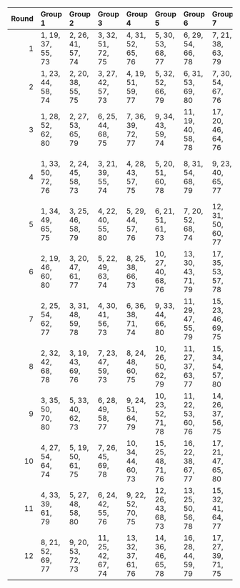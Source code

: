 |   Round | Group 1           | Group 2           | Group 3            | Group 4            | Group 5            | Group 6            | Group 7            | Group 8            | Group 9       | Group 10       | Group 11       | Group 12       | Group 13       | Group 14       | Group 15       | Group 16       | Group 17       | Group 18       |
|--------:|:------------------|:------------------|:-------------------|:-------------------|:-------------------|:-------------------|:-------------------|:-------------------|:--------------|:---------------|:---------------|:---------------|:---------------|:---------------|:---------------|:---------------|:---------------|:---------------|
|       1 | 1, 19, 37, 55, 73 | 2, 26, 41, 57, 74 | 3, 32, 51, 72, 75  | 4, 31, 52, 65, 76  | 5, 30, 53, 68, 77  | 6, 29, 54, 66, 78  | 7, 21, 38, 63, 79  | 8, 20, 45, 56, 80  | 9, 28, 47, 71 | 10, 36, 42, 61 | 11, 35, 44, 64 | 12, 34, 46, 62 | 13, 33, 48, 70 | 14, 22, 43, 58 | 15, 27, 50, 59 | 16, 24, 40, 69 | 17, 23, 49, 67 | 18, 25, 39, 60 |
|       2 | 1, 23, 44, 58, 74 | 2, 20, 38, 55, 75 | 3, 27, 42, 57, 73  | 4, 19, 51, 59, 77  | 5, 32, 52, 66, 79  | 6, 31, 53, 69, 80  | 7, 30, 54, 67, 76  | 8, 22, 39, 64, 78  | 9, 21, 46, 56 | 10, 29, 48, 72 | 11, 36, 43, 62 | 12, 35, 45, 65 | 13, 34, 47, 63 | 14, 33, 49, 71 | 15, 28, 37, 60 | 16, 25, 41, 70 | 17, 24, 50, 68 | 18, 26, 40, 61 |
|       3 | 1, 28, 52, 62, 80 | 2, 27, 53, 65, 79 | 6, 25, 44, 68, 75  | 7, 36, 39, 72, 77  | 9, 34, 43, 59, 74  | 11, 19, 40, 58, 78 | 17, 20, 46, 64, 76 | 18, 22, 50, 71, 73 | 3, 26, 54, 63 | 4, 32, 49, 60  | 5, 31, 42, 56  | 8, 35, 41, 61  | 10, 33, 45, 67 | 12, 30, 48, 55 | 13, 23, 38, 57 | 14, 29, 51, 69 | 15, 24, 47, 70 | 16, 21, 37, 66 |
|       4 | 1, 33, 50, 72, 76 | 2, 24, 45, 58, 73 | 3, 21, 39, 55, 74  | 4, 28, 43, 57, 75  | 5, 20, 51, 60, 78  | 8, 31, 54, 68, 79  | 9, 23, 40, 65, 77  | 11, 30, 49, 59, 80 | 6, 19, 52, 67 | 7, 32, 53, 70  | 10, 22, 47, 56 | 12, 36, 44, 63 | 13, 35, 46, 66 | 14, 34, 48, 64 | 15, 29, 38, 61 | 16, 26, 42, 71 | 17, 25, 37, 69 | 18, 27, 41, 62 |
|       5 | 1, 34, 49, 65, 75 | 3, 25, 46, 58, 79 | 4, 22, 40, 55, 80  | 5, 29, 44, 57, 76  | 6, 21, 51, 61, 73  | 7, 20, 52, 68, 74  | 12, 31, 50, 60, 77 | 16, 27, 43, 72, 78 | 2, 33, 37, 59 | 8, 19, 53, 71  | 9, 32, 54, 69  | 10, 24, 41, 66 | 11, 23, 48, 56 | 13, 36, 45, 64 | 14, 35, 47, 67 | 15, 30, 39, 62 | 17, 26, 38, 70 | 18, 28, 42, 63 |
|       6 | 2, 19, 46, 60, 80 | 3, 20, 47, 61, 77 | 5, 22, 49, 63, 74  | 8, 25, 38, 66, 73  | 10, 27, 40, 68, 76 | 13, 30, 43, 71, 79 | 17, 35, 53, 57, 78 | 18, 36, 54, 58, 75 | 1, 32, 45, 59 | 4, 21, 48, 62  | 6, 23, 50, 64  | 7, 24, 37, 65  | 9, 26, 39, 67  | 11, 28, 41, 69 | 12, 29, 42, 70 | 14, 31, 44, 72 | 15, 33, 51, 55 | 16, 34, 52, 56 |
|       7 | 2, 25, 54, 62, 77 | 3, 31, 48, 59, 78 | 4, 30, 41, 56, 73  | 6, 36, 38, 71, 74  | 9, 33, 44, 66, 80  | 11, 29, 47, 55, 79 | 15, 23, 46, 69, 75 | 18, 21, 49, 70, 76 | 1, 26, 53, 64 | 5, 24, 43, 67  | 7, 35, 40, 60  | 8, 34, 42, 72  | 10, 32, 39, 58 | 12, 22, 37, 57 | 13, 28, 51, 68 | 14, 27, 52, 61 | 16, 20, 50, 65 | 17, 19, 45, 63 |
|       8 | 2, 32, 42, 68, 78 | 3, 19, 43, 69, 76 | 7, 23, 47, 59, 73  | 8, 24, 48, 60, 75  | 10, 26, 50, 62, 79 | 11, 27, 37, 63, 77 | 15, 34, 54, 57, 80 | 18, 35, 51, 56, 74 | 1, 31, 41, 67 | 4, 20, 44, 70  | 5, 21, 45, 71  | 6, 22, 46, 72  | 9, 25, 49, 61  | 12, 28, 38, 64 | 13, 29, 39, 65 | 14, 30, 40, 66 | 16, 33, 53, 58 | 17, 36, 52, 55 |
|       9 | 3, 35, 50, 70, 80 | 5, 33, 40, 62, 73 | 6, 28, 49, 58, 77  | 9, 24, 51, 64, 79  | 10, 23, 52, 71, 78 | 11, 22, 53, 60, 76 | 14, 26, 37, 56, 75 | 16, 30, 46, 61, 74 | 1, 20, 39, 63 | 2, 36, 48, 67  | 4, 34, 38, 68  | 7, 25, 43, 55  | 8, 32, 47, 57  | 12, 21, 54, 72 | 13, 27, 44, 69 | 15, 19, 42, 65 | 17, 29, 41, 59 | 18, 31, 45, 66 |
|      10 | 4, 27, 54, 64, 74 | 5, 19, 50, 61, 75 | 7, 26, 45, 69, 78  | 10, 34, 44, 60, 73 | 15, 25, 48, 71, 76 | 16, 22, 38, 67, 77 | 17, 21, 47, 65, 80 | 18, 23, 37, 72, 79 | 1, 30, 51, 70 | 2, 29, 52, 63  | 3, 28, 53, 66  | 6, 32, 43, 56  | 8, 36, 40, 59  | 9, 35, 42, 62  | 11, 33, 46, 68 | 12, 20, 41, 58 | 13, 31, 49, 55 | 14, 24, 39, 57 |
|      11 | 4, 33, 39, 61, 79 | 5, 27, 48, 58, 80 | 6, 24, 42, 55, 76  | 9, 22, 52, 70, 75  | 12, 26, 43, 68, 73 | 13, 25, 50, 56, 78 | 15, 32, 41, 64, 77 | 17, 28, 40, 72, 74 | 1, 36, 47, 66 | 2, 35, 49, 69  | 3, 34, 37, 67  | 7, 31, 46, 57  | 8, 23, 51, 63  | 10, 21, 53, 59 | 11, 20, 54, 71 | 14, 19, 38, 62 | 16, 29, 45, 60 | 18, 30, 44, 65 |
|      12 | 8, 21, 52, 69, 77 | 9, 20, 53, 72, 73 | 11, 25, 42, 67, 74 | 13, 32, 37, 61, 76 | 14, 36, 46, 65, 78 | 16, 28, 44, 59, 79 | 17, 27, 39, 71, 75 | 18, 29, 43, 64, 80 | 1, 35, 48, 68 | 2, 34, 50, 66  | 3, 33, 38, 60  | 4, 26, 47, 58  | 5, 23, 41, 55  | 6, 30, 45, 57  | 7, 22, 51, 62  | 10, 19, 54, 70 | 12, 24, 49, 56 | 15, 31, 40, 63 |